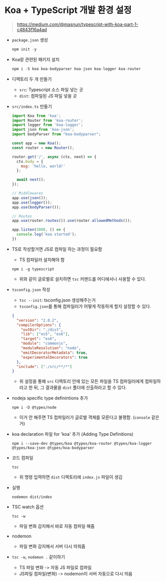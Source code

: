 # Koa + TypeScript 개발 환경 설정

> https://medium.com/@masnun/typescript-with-koa-part-1-c4843f16a4ad



- `package.json` 생성

  ```js
  npm init -y
  ```

- Koa랑 관련된 패키지 설치

  ```js
  npm i -S koa koa-bodyparser koa-json koa-logger koa-router
  ```

- 디렉토리 두 개 만들기

  - `src`: Typescript 소스 파일 넣는 곳
  - `dist`: 컴파일된 JS 파일 넣을 곳

- `src/index.ts` 만들기

  ```js
  import Koa from 'koa';
  import Router from 'koa-router';
  import logger from 'koa-logger';
  import json from 'koa-json';
  import bodyParser from "koa-bodyparser";
  
  const app = new Koa();
  const router = new Router();
  
  router.get('/', async (ctx, next) => {
    ctx.body = {
      msg: 'hello, world!'
    };
  
    await next();
  });
  
  // Middlewares
  app.use(json());
  app.use(logger());
  app.use(bodyParser());
  
  // Routes
  app.use(router.routes()).use(router.allowedMethods());
  
  app.listen(3000, () => {
    console.log('koa started');
  })
  ```

- TS로 작성할거면 JS로 컴파일 하는 과정이 필요함

  - TS 컴파일러 설치해야 함

  ```
  npm i -g typescript
  ```

  - 위와 같이 글로벌로 설치하면 `tsc` 커맨드를 어디에서나 사용할 수 있다.

- `tsconfig.json` 작성

  - `tsc --init`: tsconfig.json 생성해주는거
  - `tsconfig.json`를 통해 컴파일러가 어떻게 작동하게 할지 설정할 수 있다.

  ```json
  {
    "version": "2.0.2",
    "compilerOptions": {
      "outDir": "./dist",
      "lib": ["es5", "es6"],
      "target": "es6",
      "module": "commonjs",
      "moduleResolution": "node",
      "emitDecoratorMetadata": true,
      "experimentalDecorators": true
    },
    "include": ["./src/**/*"]
  }
  ```

  - 위 설정을 통해 `src` 디렉토리 안에 있는 모든 파일을 TS 컴파일러에게 컴파일하라고 한 뒤, 그 결과물을 `dist` 폴더에 산출하라고 할 수 있다.

- nodejs specific type definintions 추가

  ```shell
  npm i -D @types/node
  ```

  - 이거 안 해주면 TS 컴파일러가 글로벌 객체를 모른다고 불평함. (`console` 같은 거)

- koa declaration 파일 for 'koa' 추가 (Adding Type Definitions)

  ```
  npm i --save-dev @types/koa @types/koa-router @types/koa-logger @types/koa-json @types/koa-bodyparser
  ```

- 코드 컴파일

  ```
  tsc
  ```

  - 위 명령 입력하면 `dist` 디렉토리에 `index.js` 파일이 생김

- 실행

  ```shell
  nodemon dist/index
  ```

  

- TSC watch 옵션 

  ```shell
  tsc -w
  ```

  - 파일 변화 감지해서 바로 자동 컴파일 해줌

- nodemon

  - 파일 변화 감지해서 서버 다시 띄워줌

- `tsc -w`, `nodemon .` 같이하기

  - TS 파일 변화 -> 자동 JS 파일로 컴파일
  - JS파일 컴파일(변화) -> nodemon이 서버 자동으로 다시 띄움















